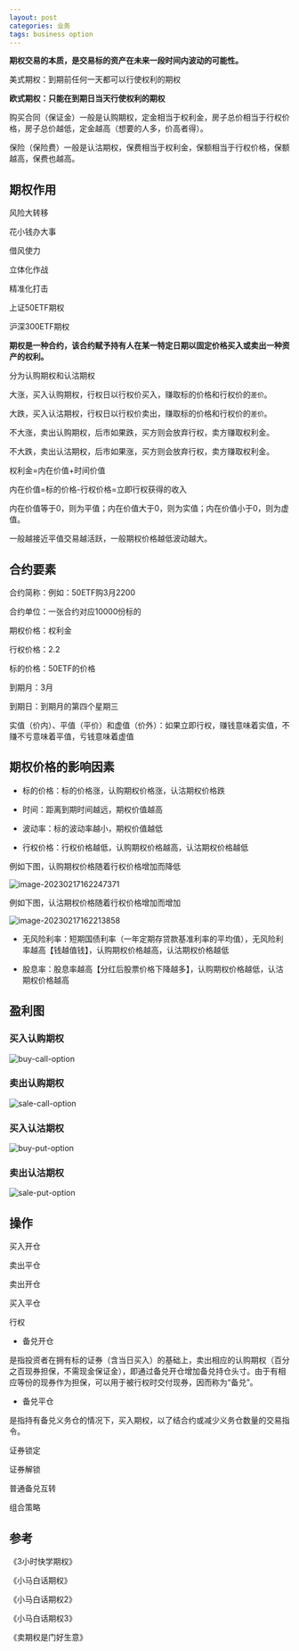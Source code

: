 ```yaml
---
layout: post
categories: 业务
tags: business option
---
```


**期权交易的本质，是交易标的资产在未来一段时间内波动的可能性。**



美式期权：到期前任何一天都可以行使权利的期权

**欧式期权：只能在到期日当天行使权利的期权**



购买合同（保证金）一般是认购期权，定金相当于权利金，房子总价相当于行权价格，房子总价越低，定金越高（想要的人多，价高者得）。

保险（保险费）一般是认沽期权，保费相当于权利金，保额相当于行权价格，保额越高，保费也越高。



## 期权作用

风险大转移

花小钱办大事

借风使力

立体化作战

精准化打击



上证50ETF期权

沪深300ETF期权

**期权是一种合约，该合约赋予持有人在某一特定日期以固定价格买入或卖出一种资产的权利。**

分为认购期权和认沽期权

大涨，买入认购期权，行权日以行权价买入，赚取标的价格和行权价的`差价`。

大跌，买入认沽期权，行权日以行权价卖出，赚取标的价格和行权价的`差价`。

不大涨，卖出认购期权，后市如果跌，买方则会放弃行权，卖方赚取权利金。

不大跌，卖出认沽期权，后市如果涨，买方则会放弃行权，卖方赚取权利金。



权利金=内在价值+时间价值

内在价值=标的价格-行权价格=立即行权获得的收入

内在价值等于0，则为平值；内在价值大于0，则为实值；内在价值小于0，则为虚值。

一般越接近平值交易越活跃，一般期权价格越低波动越大。



## 合约要素

合约简称：例如：50ETF购3月2200

合约单位：一张合约对应10000份标的

期权价格：权利金

行权价格：2.2

标的价格：50ETF的价格

到期月：3月

到期日：到期月的第四个星期三



实值（价内）、平值（平价）和虚值（价外）：如果立即行权，赚钱意味着实值，不赚不亏意味着平值，亏钱意味着虚值

## 期权价格的影响因素

* 标的价格：标的价格涨，认购期权价格涨，认沽期权价格跌

* 时间：距离到期时间越远，期权价值越高

* 波动率：标的波动率越小，期权价值越低

* 行权价格：行权价格越低，认购期权价格越高，认沽期权价格越低

例如下图，认购期权价格随着行权价格增加而降低

![image-20230217162247371](/images/image-20230217162247371.png)

例如下图，认沽期权价格随着行权价格增加而增加

![image-20230217162213858](/images/image-20230217162213858.png)

* 无风险利率：短期国债利率（一年定期存贷款基准利率的平均值），无风险利率越高【钱越值钱】，认购期权价格越高，认沽期权价格越低

* 股息率：股息率越高【分红后股票价格下降越多】，认购期权价格越低，认沽期权价格越高



## 盈利图

### 买入认购期权

![buy-call-option](/images/buy-call-option.webp)

### 卖出认购期权

![sale-call-option](/images/sale-call-option.webp)

### 买入认沽期权

![buy-put-option](/images/buy-put-option.webp)

### 卖出认沽期权

![sale-put-option](/images/sale-put-option.webp)

## 操作

买入开仓

卖出平仓

卖出开仓

买入平仓

行权

* 备兑开仓

是指投资者在拥有标的证券（含当日买入）的基础上，卖出相应的认购期权（百分之百现券担保，不需现金保证金），即通过备兑开仓增加备兑持仓头寸。由于有相应等份的现券作为担保，可以用于被行权时交付现券，因而称为“备兑”。

* 备兑平仓

是指持有备兑义务仓的情况下，买入期权，以了结合约或减少义务仓数量的交易指令。

证券锁定

证券解锁

普通备兑互转

组合策略

## 参考

《3小时快学期权》

《小马白话期权》

《小马白话期权2》

《小马白话期权3》

《卖期权是门好生意》